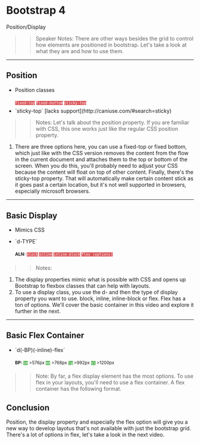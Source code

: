 <!-- .slide: data-state="title" -->
# Bootstrap 4
Position/Display

> > Speaker Notes:
There are other ways besides the grid to control how elements are positioned in bootstrap. Let's take a look at what they are and how to use them.

---

<!-- .slide: data-state="hasicon" -->

## <i class="fa fa-th"></i> Position
<ul>
	<li class="fragment"><p contenteditable>Position classes</p>
	<small style="line-height: 220%; vertical-align: text-bottom;">		<code style="background:#D95357; color:white;">fixed-top</code>
		<code style="background:#D95357; color:white;">fixed-bottom</code>
		<code style="background:#D95357; color:white;">sticky-top</code>
		</small>
	</li>
	<li class="fragment">`sticky-top` [lacks support](http://caniuse.com/#search=sticky)</li>
</ul>

> > Notes:
Let's talk about the position property. If you are familiar with CSS, this one works just like the regular CSS position property.
1. There are three options here, you can use a fixed-top or fixed bottom, which just like with the CSS version removes the content from the flow in the current document and attaches them to the top or bottom of the screen. When you do this, you'll probably need to adjust your CSS because the content will float on top of other content. Finally, there's the sticky-top property. That will automatically make certain content stick as it goes past a certain location, but it's not well supported in browsers, especially microsoft browsers.

---

<!-- .slide: data-state="hasicon" -->

## <i class="fa fa-th"></i> Basic Display
<ul>
	<li class="fragment">Mimics CSS</li>
	<li class="fragment"><p contenteditable>`d-TYPE`</p>
	<small style="line-height: 220%; vertical-align: text-bottom;">		<b>ALN:</b>
		<code style="background:#D95357; color:white;">block</code>
		<code style="background:#D95357; color:white;">inline</code>
		<code style="background:#D95357; color:white;">inline-block</code>
		<code style="background:#D95357; color:white;">flex (options)</code>
		</small>
	</li>
</ul>

> > Notes: 
1. The display properties mimic what is possible with CSS and opens up Bootstrap to flexbox classes that can help with layouts.
2. To use a display class, you use the d- and then the type of display property you want to use. block, inline, inline-block or flex. Flex has a ton of options. We'll cover the basic container in this video and explore it further in the next.

---

<!-- .slide: data-state="hasicon" -->

## <i class="fa fa-th"></i> Basic Flex Container

<ul>
	<li class="fragment"><p contenteditable>`d(-BP)(-inline)-flex`</p>
	<small style="line-height: 220%; vertical-align: text-bottom;">
		<b>BP:</b> <code style="background:#5cb85c; color:white;">sm</code> >576px 
		<code style="background:#5cb85c; color:white;">md</code> >768px 
		<code style="background:#5cb85c; color:white;">lg</code> >992px 
		<code style="background:#5cb85c; color:white;">xl</code> >1200px
		</small><br>
		<small style="line-height: 220%; vertical-align: text-bottom;"> 
	</small>
	</li> 
</ul>

> > Note: By far, a flex display element has the most options. To use flex in your layouts, you'll need to use a flex container. A flex container has the following format.


## Conclusion
Position, the display property and especially the flex option will give you a new way to develop layotus that's not available with just the bootstrap grid. There's a lot of options in flex, let's take a look in the next video.